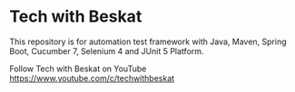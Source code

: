 # Tech with Beskat
This repository is for automation test framework with Java, Maven, Spring Boot, Cucumber 7, Selenium 4 and JUnit 5 Platform. 

Follow Tech with Beskat on YouTube https://www.youtube.com/c/techwithbeskat